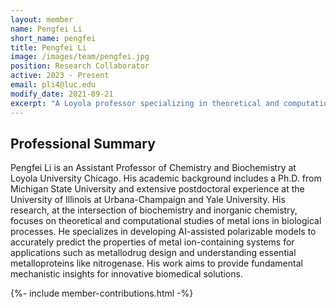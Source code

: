 ```yaml
---
layout: member
name: Pengfei Li
short_name: pengfei
title: Pengfei Li
image: /images/team/pengfei.jpg
position: Research Collaborator
active: 2023 - Present
email: pli4@luc.edu
modify_date: 2021-09-21
excerpt: "A Loyola professor specializing in theoretical and computational studies of metalloproteins, using AI-assisted models to design molecules for biomedical applications."
---
```


## Professional Summary

<div class="card bg-light mb-3">
<div class="card-body">
<p class="card-text">
Pengfei Li is an Assistant Professor of Chemistry and Biochemistry at Loyola University Chicago. His academic background includes a Ph.D. from Michigan State University and extensive postdoctoral experience at the University of Illinois at Urbana-Champaign and Yale University. His research, at the intersection of biochemistry and inorganic chemistry, focuses on theoretical and computational studies of metal ions in biological processes. He specializes in developing AI-assisted polarizable models to accurately predict the properties of metal ion-containing systems for applications such as metallodrug design and understanding essential metalloproteins like nitrogenase. His work aims to provide fundamental mechanistic insights for innovative biomedical solutions.
</p>
</div>
</div>

{%- include member-contributions.html -%}